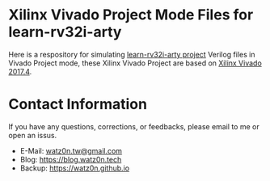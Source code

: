 Xilinx Vivado Project Mode Files for learn-rv32i-arty
===

Here is a respository for simulating [learn-rv32i-arty project](https://github.com/watz0n/learn-rv32i-arty) Verilog files in Vivado Project mode, these Xilinx Vivado Project are based on [Xilinx Vivado 2017.4](https://www.xilinx.com/support/download/index.html/content/xilinx/en/downloadNav/vivado-design-tools/2017-4.html).


Contact Information
===

If you have any questions, corrections, or feedbacks, please email to me or open an issus.

* E-Mail:   watz0n.tw@gmail.com
* Blog:     https://blog.watz0n.tech
* Backup:   https://watz0n.github.io

